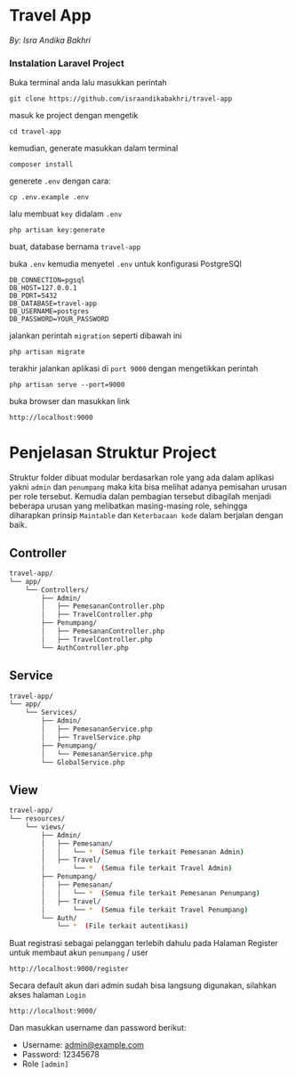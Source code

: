 # Travel App
_By: Isra Andika Bakhri_

### Instalation Laravel Project

Buka terminal anda lalu masukkan perintah
```
git clone https://github.com/israandikabakhri/travel-app 
```
masuk ke project dengan mengetik
```
cd travel-app
```
kemudian, generate masukkan dalam terminal
```
composer install
```
generete ``.env`` dengan cara:
```
cp .env.example .env
```
lalu membuat ``key`` didalam ``.env``
```
php artisan key:generate
```
buat, database bernama `travel-app`

buka ``.env`` kemudia menyetel ``.env`` untuk konfigurasi PostgreSQl
```
DB_CONNECTION=pgsql
DB_HOST=127.0.0.1
DB_PORT=5432
DB_DATABASE=travel-app
DB_USERNAME=postgres
DB_PASSWORD=YOUR_PASSWORD
```
jalankan perintah `migration` seperti dibawah ini
```
php artisan migrate
```
terakhir jalankan aplikasi di `port 9000` dengan mengetikkan perintah
```
php artisan serve --port=9000
```
buka browser dan masukkan link
```
http://localhost:9000
```

# Penjelasan Struktur Project

Struktur folder dibuat modular berdasarkan role yang ada dalam aplikasi yakni `admin` dan `penumpang`
maka kita bisa melihat adanya pemisahan urusan per role tersebut. Kemudia dalan pembagian tersebut dibagilah 
menjadi beberapa urusan yang melibatkan masing-masing role, sehingga diharapkan prinsip `Maintable` dan `Keterbacaan kode` dalam berjalan dengan baik.

## Controller
```sh
travel-app/
└── app/
    └── Controllers/
        ├── Admin/
        │   ├── PemesananController.php
        │   ├── TravelController.php
        ├── Penumpang/
        │   ├── PemesananController.php
        │   ├── TravelController.php
        └── AuthController.php
```


## Service
```sh
travel-app/
└── app/
    └── Services/
        ├── Admin/
        │   ├── PemesananService.php
        │   ├── TravelService.php
        ├── Penumpang/
        │   └── PemesananService.php
        └── GlobalService.php
```


## View
```sh
travel-app/
└── resources/
    └── views/
        ├── Admin/
        │   ├── Pemesanan/
        │   │   └── *  (Semua file terkait Pemesanan Admin)
        │   ├── Travel/
        │       └── *  (Semua file terkait Travel Admin)
        ├── Penumpang/
        │   ├── Pemesanan/
        │   │   └── *  (Semua file terkait Pemesanan Penumpang)
        │   ├── Travel/
        │       └── *  (Semua file terkait Travel Penumpang)
        └── Auth/
            └── *  (File terkait autentikasi)

```

Buat registrasi sebagai pelanggan terlebih dahulu
pada Halaman Register untuk membaut akun `penumpang` / user
```
http://localhost:9000/register
```

Secara default akun dari admin sudah bisa langsung digunakan, silahkan akses halaman `Login`
```
http://localhost:9000/
```

Dan masukkan username dan password berikut:
- Username: admin@example.com
- Password: 12345678
- Role `[admin]`